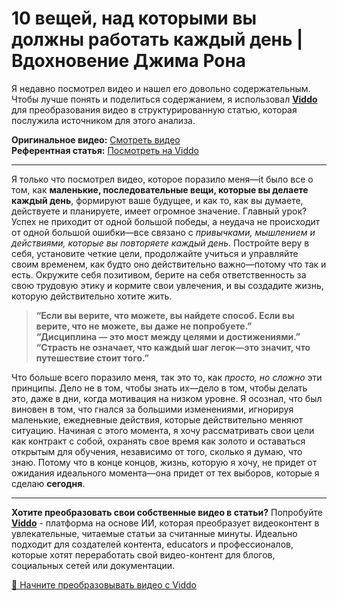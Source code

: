 # 10 вещей, над которыми вы должны работать каждый день | Вдохновение Джима Рона

Я недавно посмотрел видео и нашел его довольно содержательным. Чтобы лучше понять и поделиться содержанием, я использовал **[Viddo](https://viddo.pro/)** для преобразования видео в структурированную статью, которая послужила источником для этого анализа.

**Оригинальное видео:** [Смотреть видео](https://www.youtube.com/watch?v=pWfGD883EME)  
**Референтная статья:** [Посмотреть на Viddo](https://viddo.pro/zh/video-result/c392df1a-02ef-4479-b163-77c161517b16)

---

Я только что посмотрел видео, которое поразило меня—it было все о том, как **маленькие, последовательные вещи, которые вы делаете каждый день**, формируют ваше будущее, и как то, как вы думаете, действуете и планируете, имеет огромное значение. Главный урок? Успех не приходит от одной большой победы, а неудача не происходит от одной большой ошибки—все связано с *привычками, мышлением и действиями, которые вы повторяете каждый день*. Постройте веру в себя, установите четкие цели, продолжайте учиться и управляйте своим временем, как будто оно действительно важно—потому что так и есть. Окружите себя позитивом, берите на себя ответственность за свою трудовую этику и кормите свои увлечения, и вы создадите жизнь, которую действительно хотите жить.  

> **“Если вы верите, что можете, вы найдете способ. Если вы верите, что не можете, вы даже не попробуете.”**  
> **“Дисциплина — это мост между целями и достижениями.”**  
> **“Страсть не означает, что каждый шаг легок—это значит, что путешествие стоит того.”**  

Что больше всего поразило меня, так это то, как *просто, но сложно* эти принципы. Дело не в том, чтобы знать их—дело в том, чтобы делать это, даже в дни, когда мотивация на низком уровне. Я осознал, что был виновен в том, что гнался за большими изменениями, игнорируя маленькие, ежедневные действия, которые действительно меняют ситуацию. Начиная с этого момента, я хочу рассматривать свои цели как контракт с собой, охранять свое время как золото и оставаться открытым для обучения, независимо от того, сколько я думаю, что знаю. Потому что в конце концов, жизнь, которую я хочу, не придет от ожидания идеального момента—она придет от тех выборов, которые я сделаю **сегодня**.

---

**Хотите преобразовать свои собственные видео в статьи?** Попробуйте **[Viddo](https://viddo.pro/)** - платформа на основе ИИ, которая преобразует видеоконтент в увлекательные, читаемые статьи за считанные минуты. Идеально подходит для создателей контента, educators и профессионалов, которые хотят переработать свой видео-контент для блогов, социальных сетей или документации.

[🚀 Начните преобразовывать видео с Viddo](https://viddo.pro/)